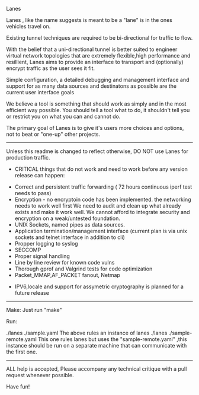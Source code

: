 Lanes 

Lanes , like the name suggests is meant to be a "lane" is in the ones vehicles travel on.

Existing tunnel techniques are required to be bi-directional for traffic to flow. 

With the belief that a uni-directional tunnel is better suited to engineer virtual network 
topologies that are extremely flexible,high performance and resillient, Lanes aims to 
provide an interface to transport and (optionally) encrypt traffic as the user sees it fit.

Simple configuration,  a detailed debugging and management interface and support for 
as many data sources and destinatons as possible are the current user interface goals

We believe a tool is something that should work as simply and in the most efficient way possible.
You should tell a tool what to do, it shouldn't tell you or restrict you on what you can and cannot do.

The primary goal of Lanes is to give it's users more choices and options, not to beat or "one-up" other projects.

--------------------------------------------------------------------------------------

Unless this readme is changed to reflect otherwise, DO NOT use Lanes for production traffic.

- CRITICAL things that do not work and need to work before any version release can happen:

 *  Correct and persistent traffic forwarding ( 72 hours continuous iperf test needs to pass)
 *  Encryption - no encryptoin code has been implemented. the networking needs to work well first
              We need to audit and clean up what already exists and make it work well. 
             We cannot afford to integrate security and encryption on a weak/untested foundation.
 *  UNIX Sockets, named pipes as data sources. 
 *  Application termination/management interface (current plan is via unix sockets and telnet interface in addition to cli)
 *  Propper logging to syslog
 *  SECCOMP 
 *  Proper signal handling 
 *  Line by line review for known code vulns
 *  Thorough gprof and Valgrind tests for code optimization
 *  Packet_MMAP,AF_PACKET fanout, Netmap

- IPV6,locale and support for assymetric cryptography is planned for a future release

-----------------------------------------------------------------------------------------

Make:
Just run "make"

Run:

./lanes ./sample.yaml
The above rules an instance of lanes
./lanes ./sample-remote.yaml
This one rules lanes but uses the "sample-remote.yaml" ,this instance
should be run on a separate machine that can communicate with the first one.

-------------------------------------------------------------------------------------------

ALL help is accepted, Please accompany any technical critique with a pull request whenever possible.

Have fun!
